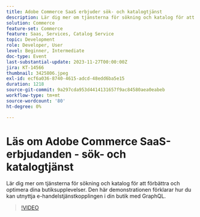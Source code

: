 ```yaml
---
title: Adobe Commerce SaaS erbjuder sök- och katalogtjänst
description: Lär dig mer om tjänsterna för sökning och katalog för att förbättra och optimera dina butiksupplevelser.  Den här demonstrationen förklarar hur du kan utnyttja e-handelstjänstkopplingen i din butik med GraphQL.
solution: Commerce
feature-set: Commerce
feature: Saas, Services, Catalog Service
topic: Development
role: Developer, User
level: Beginner, Intermediate
doc-type: Event
last-substantial-update: 2023-11-27T00:00:00Z
jira: KT-14566
thumbnail: 3425806.jpeg
exl-id: ecf6a036-8740-4615-adcd-48edd6ba5e15
duration: 1218
source-git-commit: 9a297cda953d4414131657f9ac84580aea0eabeb
workflow-type: tm+mt
source-wordcount: '80'
ht-degree: 0%

---
```


# Läs om Adobe Commerce SaaS-erbjudanden - sök- och katalogtjänst

Lär dig mer om tjänsterna för sökning och katalog för att förbättra och optimera dina butiksupplevelser.  Den här demonstrationen förklarar hur du kan utnyttja e-handelstjänstkopplingen i din butik med GraphQL.

>[!VIDEO](https://video.tv.adobe.com/v/3425806/?learn=on)
